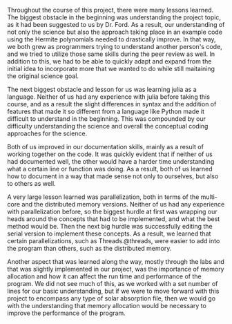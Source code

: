 Throughout the course of this project, there were many lessons learned. The biggest obstacle in the beginning was understanding the project topic, as it had been suggested to us by Dr. Ford. As a result, our understanding of not only the science but also the approach taking place in an example code using the Hermite polynomials needed to drastically improve. In that way, we both grew as programmers trying to understand another person's code, and we tried to utilize those same skills during the peer review as well. In addition to this, we had to be able to quickly adapt and expand from the initial idea to incorporate more that we wanted to do while still maitaining the original science goal. 

The next biggest obstacle and lesson for us was learning julia as a language. Neither of us had any experience with julia before taking this course, and as a result the slight differences in syntax and the addition of features that made it so different from a language like Python made it difficult to understand in the beginning. This was compounded by our difficulty understanding the science and overall the conceptual coding approaches for the science. 

Both of us improved in our documentation skills, mainly as a result of working together on the code. It was quickly evident that if neither of us had documented well, the other would have a harder time understanding what a certain line or function was doing. As a result, both of us learned how to document in a way that made sense not only to ourselves, but also to others as well. 

A very large lesson learned was parallelization, both in terms of the multi-core and the distributed memory versions. Neither of us had any experience with parallelization before, so the biggest hurdle at first was wrapping our heads around the concepts that had to be implemented, and what the best method would be. Then the next big hurdle was successfully editing the serial version to implement these concepts. As a result, we learned that certain parallelizations, such as Threads.@threads, were easier to add into the program than others, such as the distributed memory.

Another aspect that was learned along the way, mostly through the labs and that was slightly implemented in our project, was the importance of memory allocation and how it can affect the run time and performance of the program. We did not see much of this, as we worked with a set number of lines for our basic understanding, but if we were to move forward with this project to encompass any type of solar absorption file, then we would go with the understanding that memory allocation would be necessary to improve the performance of the program. 


